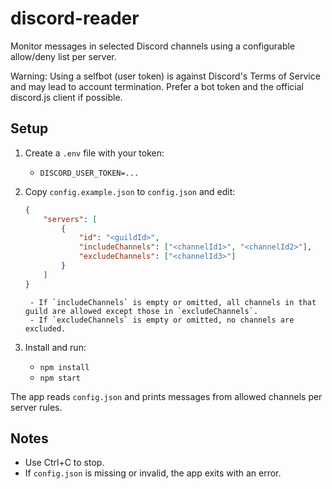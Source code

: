 # discord-reader

Monitor messages in selected Discord channels using a configurable allow/deny list per server.

Warning: Using a selfbot (user token) is against Discord's Terms of Service and may lead to account termination. Prefer a bot token and the official discord.js client if possible.

## Setup

1. Create a `.env` file with your token:
	 - `DISCORD_USER_TOKEN=...`

2. Copy `config.example.json` to `config.json` and edit:
	 ```json
	 {
		 "servers": [
			 {
				 "id": "<guildId>",
				 "includeChannels": ["<channelId1>", "<channelId2>"],
				 "excludeChannels": ["<channelId3>"]
			 }
		 ]
	 }
	 ```
		- If `includeChannels` is empty or omitted, all channels in that guild are allowed except those in `excludeChannels`.
		- If `excludeChannels` is empty or omitted, no channels are excluded.

3. Install and run:
	 - `npm install`
	 - `npm start`

The app reads `config.json` and prints messages from allowed channels per server rules.

## Notes

- Use Ctrl+C to stop.
- If `config.json` is missing or invalid, the app exits with an error.
